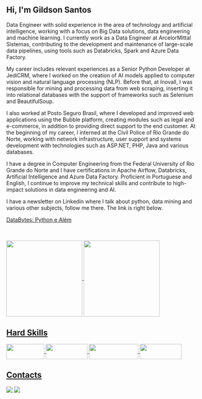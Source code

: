 ## Hi, I'm Gildson Santos 

Data Engineer with solid experience in the area of ​​technology and artificial intelligence, working with a focus on Big Data solutions, data engineering and machine learning. I currently work as a Data Engineer at ArcelorMittal Sistemas, contributing to the development and maintenance of large-scale data pipelines, using tools such as Databricks, Spark and Azure Data Factory.

My career includes relevant experiences as a Senior Python Developer at JediCRM, where I worked on the creation of AI models applied to computer vision and natural language processing (NLP). Before that, at Inovall, I was responsible for mining and processing data from web scraping, inserting it into relational databases with the support of frameworks such as Selenium and BeautifulSoup.

I also worked at Posto Seguro Brasil, where I developed and improved web applications using the Bubble platform, creating modules such as legal and e-commerce, in addition to providing direct support to the end customer. At the beginning of my career, I interned at the Civil Police of Rio Grande do Norte, working with network infrastructure, user support and systems development with technologies such as ASP.NET, PHP, Java and various databases.

I have a degree in Computer Engineering from the Federal University of Rio Grande do Norte and I have certifications in Apache Airflow, Databricks, Artificial Intelligence and Azure Data Factory. Proficient in Portuguese and English, I continue to improve my technical skills and contribute to high-impact solutions in data engineering and AI.

I have a newsletter on Linkedin where I talk about python, data mining and various other subjects, follow me there. The link is right below.

<a href="https://www.linkedin.com/newsletters/7068380128199737344/">DataBytes: Python e Além<a/>
##

<br>
<div>
  <a href="https://github.com/Gildson" />
    <img align="center" height="200" width="auto" src="https://github-readme-stats.vercel.app/api?username=Gildson&show_icons=true&theme=dark&include_all_commits=true&count_private=true"/>
    <img align="center" height="200" width="auto" src="https://github-readme-stats.vercel.app/api/top-langs/?username=Gildson&layout=compact&langs_count=16&theme=dark"/>
</div>

 ## Hard Skills
<div>
  <img align="center" height="40" width="100" src="https://img.shields.io/badge/Python-FFD43B?style=for-the-badge&logo=python&logoColor=blue" />
  <img align="center" height="40" width="110" src="https://img.shields.io/badge/Databricks-FF3621?style=for-the-badge&logo=databricks&logoColor=white" />
  <img align="center" height="40" width="130" src="https://img.shields.io/badge/Microsoft%20SQL%20Server-0000FF?style=for-the-badge&logo=microsoft%20sql%20server&logoColor=white" />
  <img align="center" height="40" width="110" src="https://img.shields.io/badge/Microsoft_Azure-0000FF?style=for-the-badge&logo=azuredevops&logoColor=white" />
</div>

## Contacts

<div>
  <a href="https://www.linkedin.com/in/gildsonbsantos/" target="_blank"><img src="https://img.shields.io/badge/-LinkedIn-%230077B5?style=for-the-badge&logo=linkedin&logoColor=white" target="_blank"></a>
  <a href="https://mail.google.com/mail/u/0/#inbox?compose=new" target="_blank"><img src="https://img.shields.io/badge/Gmail-D14836?style=for-the-badge&logo=gmail&logoColor=white" target="_blank"></a>
</div>

